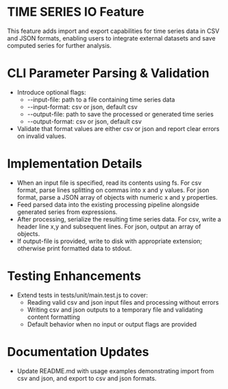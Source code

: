 # TIME SERIES IO Feature

This feature adds import and export capabilities for time series data in CSV and JSON formats, enabling users to integrate external datasets and save computed series for further analysis.

# CLI Parameter Parsing & Validation

- Introduce optional flags:
  - --input-file: path to a file containing time series data
  - --input-format: csv or json, default csv
  - --output-file: path to save the processed or generated time series
  - --output-format: csv or json, default csv
- Validate that format values are either csv or json and report clear errors on invalid values.

# Implementation Details

- When an input file is specified, read its contents using fs. For csv format, parse lines splitting on commas into x and y values. For json format, parse a JSON array of objects with numeric x and y properties.
- Feed parsed data into the existing processing pipeline alongside generated series from expressions.
- After processing, serialize the resulting time series data. For csv, write a header line x,y and subsequent lines. For json, output an array of objects.
- If output-file is provided, write to disk with appropriate extension; otherwise print formatted data to stdout.

# Testing Enhancements

- Extend tests in tests/unit/main.test.js to cover:
  - Reading valid csv and json input files and processing without errors
  - Writing csv and json outputs to a temporary file and validating content formatting
  - Default behavior when no input or output flags are provided

# Documentation Updates

- Update README.md with usage examples demonstrating import from csv and json, and export to csv and json formats.
